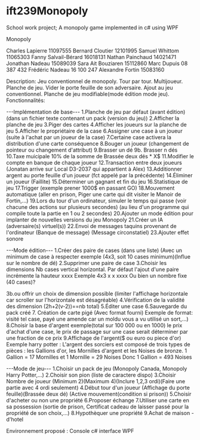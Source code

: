 # ift239Monopoly
School work project; A monopoly game implemented in c# using WPF

Monopoly
 
Charles Lapierre 11097555
Bernard Cloutier 12101995
Samuel Whittom               11065303
Fanny Salvail-Bérard 16018131
Nathan Painchaud 14021471
Jonathan Nadeau  15089039
Sara Ait Bouziaren 15112860
Marc Dupuis  08 387 432
Frédéric Nadeau 16 100 247
Alexandre Fortin 15083160
 
Description:
                Jeu conventionnel de monopoly. Tour par tour. Multijoueur. Planche de jeu. Vider le porte feuille de son adversaire.
                Ajout au jeu conventionnel. Planche de jeu modifiable(mode édition mode jeu).
Fonctionnalités:
 
---Implémentation de base---
1.Planche de jeu par défaut (avant édition)(dans un fichier texte contenant un pack (version du jeu))
2.Afficher la planche de jeu
3.Piger des cartes
4.Afficher les joueurs sur la planche de jeu
5.Afficher le propriétaire de la case
6.Assigner une case à un joueur (suite à l'achat par un joueur de la case)
7.Certaine case activera la distribution d'une carte conséquence
8.Bouger un joueur  (changement de pointeur ou changement d'attribut)
9.Brasser un dé
9b. Brasser n dés
10.Taxe muicipale 10% de la somme de Brassée deux dés * X$
11.Modifier le compte en banque de chaque joueur
12.Transaction entre deux joueurs (Jonatan arrive sur Local D3-2037 qui appartient à Alex)
13.Additionner argent au porte feuille d'un joueur (fct appelé par la précédente)
14.Éliminer un joueur (Faillite)
15.Déterminer un gagnant et fin du jeu
16.Statistique de jeu
17.Trigger (exemple prener 1000$ en passant GO)
18.Mouvement automatique (aller en prison, Piger une carte qui dit visiter le Manoir de Fortin,...)
19.Lors du tour d'un ordinateur, simuler le temps qui passe (voir chacune des actions sur plusieurs secondes)
(au lieu d'un programme qui compile toute la partie en 1 ou 2 secondes)
20.Ajouter un mode édition pour implanter de nouvelles versions du jeu Monopoly
21.Créer un IA (adversaire(s) virtuel(s))
22.Envoi de messages taquins provenant de l'ordinateur (Banque de message) (Message circonstatiel)
23.Ajouter effet sonore
 
---Mode édition---
1.Créer des paire de cases (dans une liste) (Avec un minimum de case à respecter exemple (4x3, soit 10 cases minimum)(Influe sur le nombre de dé)
2.Supprimer une paire de case
3.Choisir les dimensions Nb cases vertical horizontal. Par défaut l'ajout d'une paire incrémente la hauteur
                xxxx      Exemple 4x3
                x  x
                xxxx
Ou bien un nombre fixe (40 cases)?
 
3b.ou offrir un choix de dimension possible (limiter l'affichage horizontale car scroller sur l'horizontale est désagréable)
4.Vérification de la validité des dimension (2h+2(v-2))==nb total)
5.Éditer une case
6.Sauvegarde du pack créé
7. Création de carte pigé (Avec format fourni)
                Exemple de format: visité tel case, payé une amende car un moldu vous a vu utilisé un sort,...)
8.Choisir la base d'argent exemple(total sur 100 000 ou en 1000)
                le prix d'achat d'une case, le prix de passage sur une case serait déterminer par une fraction de ce prix
9.Affichage de l'argent($ ou euro ou piece d'or)
                Exemple harry potter :
                L'argent des sorciers est composé de trois types de pièces : les Gallions d'or, les Mornilles d'argent et les Noises de bronze.
                1 Gallion = 17 Mornilles et 1 Mornille = 29 Noises
                Donc 1 Gallion = 493 Noises
 
---Mode de jeu---
1.Choisir un pack de jeu (Monopoly Canada, Monopoly Harry Potter,...)
2.Choisir son pion (liste de caractere dispo)
3.Choisir Nombre de joueur (Minimum 2)(Maximum 4)(Inclure 1,2,3 ordi)(Faire une partie avec 4 ordi seulement)
4.Début tour d'un joueur (Affichage du porte feuille)(Brassée  deux dé) (Active mouvement(condition si prison))
5.Choisir d'acheter ou non une propriété
6.Proposer échange
7.Utiliser une carte en sa possession (sortie de prison, Certificat cadeau de laisser passé pour la propriété de son choix,...)
8.Hypothèquer une propriété
9.Achat de maison - d'hotel
 
Environnement proposé : Console c# interface WPF
